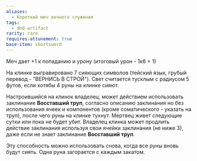 ```yaml
---
aliases:
  - Короткий меч вечного служения
tags:
  - dnd-artifact
rarity: rare
requires-attunement: true
base-item: shortsword
---
```

Меч дает +1 к попаданию и урону (итоговый урон - 1к6 + 1)

На клинке выгравировано 7 сияющих символов (тейский язык, грубый перевод - "ВЕРНИСЬ В СТРОЙ"). Свет считается тусклым с радиусом 5 футов, если хотябы 4 руны на клинке сияют.

Настроившийся на клинок владелец, может действием использовать заклинание **Восставший труп**, согласно описанию заклинания но без использования ячеек и компонентов (кроме соматического - указать на труп), после чего руны на клинке тухнут. Мертвец живет следующие сутки или пока не будет убит. Владелец клинка может продлить действие заклинания используя свои ячейки заклинания (не ниже 3), даже если не знает заклинание **Восставший труп**.

Эту способность можно использовать снова, когда все руны вновь будут сиять. Одна руна загорается с каждым закатом.